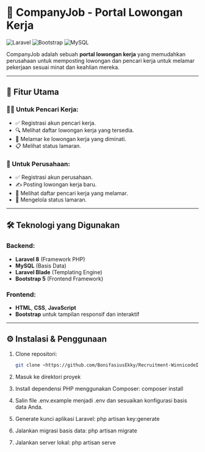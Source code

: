 # 🚀 CompanyJob - Portal Lowongan Kerja

![Laravel](https://img.shields.io/badge/Laravel-8.x-red?style=for-the-badge&logo=laravel)
![Bootstrap](https://img.shields.io/badge/Bootstrap-5-blueviolet?style=for-the-badge&logo=bootstrap)
![MySQL](https://img.shields.io/badge/MySQL-8.0-blue?style=for-the-badge&logo=mysql)

CompanyJob adalah sebuah **portal lowongan kerja** yang memudahkan perusahaan untuk memposting lowongan dan pencari kerja untuk melamar pekerjaan sesuai minat dan keahlian mereka.

---

## 🎯 Fitur Utama

### 👨‍💼 Untuk Pencari Kerja:
- ✅ Registrasi akun pencari kerja.
- 🔍 Melihat daftar lowongan kerja yang tersedia.
- 📨 Melamar ke lowongan kerja yang diminati.
- 📋 Melihat status lamaran.

### 🏢 Untuk Perusahaan:
- ✅ Registrasi akun perusahaan.
- ✍️ Posting lowongan kerja baru.
- 📄 Melihat daftar pencari kerja yang melamar.
- 🔄 Mengelola status lamaran.

---

## 🛠️ Teknologi yang Digunakan

### Backend:
- **Laravel 8** (Framework PHP)
- **MySQL** (Basis Data)
- **Laravel Blade** (Templating Engine)
- **Bootstrap 5** (Frontend Framework)

### Frontend:
- **HTML**, **CSS**, **JavaScript**
- **Bootstrap** untuk tampilan responsif dan interaktif

---

## ⚙️ Instalasi & Penggunaan

1. Clone repositori:
   ```bash
   git clone <https://github.com/BonifasiusEkky/Recruitment-WinnicodeIntern>
2. Masuk ke direktori proyek

3. Install dependensi PHP menggunakan Composer: composer install

4. Salin file .env.example menjadi .env dan sesuaikan konfigurasi basis data Anda.

5. Generate kunci aplikasi Laravel: php artisan key:generate

6. Jalankan migrasi basis data: php artisan migrate

7. Jalankan server lokal: php artisan serve
